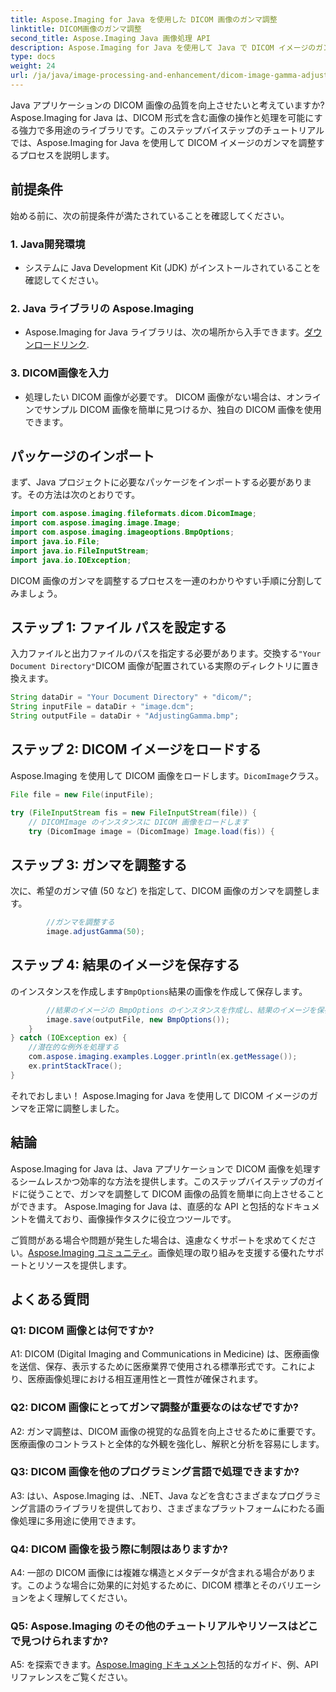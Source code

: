 ```yaml
---
title: Aspose.Imaging for Java を使用した DICOM 画像のガンマ調整
linktitle: DICOM画像のガンマ調整
second_title: Aspose.Imaging Java 画像処理 API
description: Aspose.Imaging for Java を使用して Java で DICOM イメージのガンマを調整する方法を学習します。簡単な手順で医療画像の品質を向上させます。
type: docs
weight: 24
url: /ja/java/image-processing-and-enhancement/dicom-image-gamma-adjustment/
---
```

Java アプリケーションの DICOM 画像の品質を向上させたいと考えていますか? Aspose.Imaging for Java は、DICOM 形式を含む画像の操作と処理を可能にする強力で多用途のライブラリです。このステップバイステップのチュートリアルでは、Aspose.Imaging for Java を使用して DICOM イメージのガンマを調整するプロセスを説明します。 

## 前提条件

始める前に、次の前提条件が満たされていることを確認してください。

### 1. Java開発環境
- システムに Java Development Kit (JDK) がインストールされていることを確認してください。

### 2. Java ライブラリの Aspose.Imaging
-  Aspose.Imaging for Java ライブラリは、次の場所から入手できます。[ダウンロードリンク](https://releases.aspose.com/imaging/java/).

### 3. DICOM画像を入力
- 処理したい DICOM 画像が必要です。 DICOM 画像がない場合は、オンラインでサンプル DICOM 画像を簡単に見つけるか、独自の DICOM 画像を使用できます。

## パッケージのインポート

まず、Java プロジェクトに必要なパッケージをインポートする必要があります。その方法は次のとおりです。

```java
import com.aspose.imaging.fileformats.dicom.DicomImage;
import com.aspose.imaging.image.Image;
import com.aspose.imaging.imageoptions.BmpOptions;
import java.io.File;
import java.io.FileInputStream;
import java.io.IOException;
```

DICOM 画像のガンマを調整するプロセスを一連のわかりやすい手順に分割してみましょう。

## ステップ 1: ファイル パスを設定する

入力ファイルと出力ファイルのパスを指定する必要があります。交換する`"Your Document Directory"`DICOM 画像が配置されている実際のディレクトリに置き換えます。

```java
String dataDir = "Your Document Directory" + "dicom/";
String inputFile = dataDir + "image.dcm";
String outputFile = dataDir + "AdjustingGamma.bmp";
```

## ステップ 2: DICOM イメージをロードする

 Aspose.Imaging を使用して DICOM 画像をロードします。`DicomImage`クラス。

```java
File file = new File(inputFile);

try (FileInputStream fis = new FileInputStream(file)) {
    // DICOMImage のインスタンスに DICOM 画像をロードします
    try (DicomImage image = (DicomImage) Image.load(fis)) {
```

## ステップ 3: ガンマを調整する

次に、希望のガンマ値 (50 など) を指定して、DICOM 画像のガンマを調整します。

```java
        //ガンマを調整する
        image.adjustGamma(50);
```

## ステップ 4: 結果のイメージを保存する

のインスタンスを作成します`BmpOptions`結果の画像を作成して保存します。

```java
        //結果のイメージの BmpOptions のインスタンスを作成し、結果のイメージを保存します
        image.save(outputFile, new BmpOptions());
    }
} catch (IOException ex) {
    //潜在的な例外を処理する
    com.aspose.imaging.examples.Logger.println(ex.getMessage());
    ex.printStackTrace();
}
```

それでおしまい！ Aspose.Imaging for Java を使用して DICOM イメージのガンマを正常に調整しました。

## 結論

Aspose.Imaging for Java は、Java アプリケーションで DICOM 画像を処理するシームレスかつ効率的な方法を提供します。このステップバイステップのガイドに従うことで、ガンマを調整して DICOM 画像の品質を簡単に向上させることができます。 Aspose.Imaging for Java は、直感的な API と包括的なドキュメントを備えており、画像操作タスクに役立つツールです。

ご質問がある場合や問題が発生した場合は、遠慮なくサポートを求めてください。[Aspose.Imaging コミュニティ](https://forum.aspose.com/)。画像処理の取り組みを支援する優れたサポートとリソースを提供します。

## よくある質問

### Q1: DICOM 画像とは何ですか?

A1: DICOM (Digital Imaging and Communications in Medicine) は、医療画像を送信、保存、表示するために医療業界で使用される標準形式です。これにより、医療画像処理における相互運用性と一貫性が確保されます。

### Q2: DICOM 画像にとってガンマ調整が重要なのはなぜですか?

A2: ガンマ調整は、DICOM 画像の視覚的な品質を向上させるために重要です。医療画像のコントラストと全体的な外観を強化し、解釈と分析を容易にします。

### Q3: DICOM 画像を他のプログラミング言語で処理できますか?

A3: はい、Aspose.Imaging は、.NET、Java などを含むさまざまなプログラミング言語のライブラリを提供しており、さまざまなプラットフォームにわたる画像処理に多用途に使用できます。

### Q4: DICOM 画像を扱う際に制限はありますか?

A4: 一部の DICOM 画像には複雑な構造とメタデータが含まれる場合があります。このような場合に効果的に対処するために、DICOM 標準とそのバリエーションをよく理解してください。

### Q5: Aspose.Imaging のその他のチュートリアルやリソースはどこで見つけられますか?

 A5: を探索できます。[Aspose.Imaging ドキュメント](https://reference.aspose.com/imaging/java/)包括的なガイド、例、API リファレンスをご覧ください。
